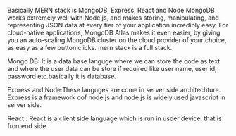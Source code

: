 Basically MERN stack is MongoDB, Express, React and Node.MongoDB works extremely well with Node.js, and makes storing, manipulating, and representing JSON data at every tier of your application incredibly easy. For cloud-native applications, MongoDB Atlas makes it even easier, by giving you an auto-scaling MongoDB cluster on the cloud provider of your choice, as easy as a few button clicks.
mern stack is a full stack.


Mongo DB: It is a data base languge where we can store the code as text and where the user data can be store if required like user name, user id, password etc.basically it is database.

Express and Node:These languges are come in server side architechture. Express is a framework oof node.js and node js is widely used javascript in server side.


React : React is a client side language which is run in usder device. that is frontend side.
